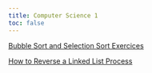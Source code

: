 ```yaml
---
title: Computer Science 1
toc: false
---
```


[Bubble Sort and Selection Sort Exercices](sorting/SortingQuiz.md)

[How to Reverse a Linked List Process](linked-lists/reverse-linked-list.md)